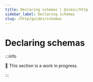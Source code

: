 ```yaml
---
title: Declaring schemas | @zimic/http
sidebar_label: Declaring schemas
slug: /http/guides/schemas
---
```


# Declaring schemas

:::info

🚧 This section is a work in progress.

:::
